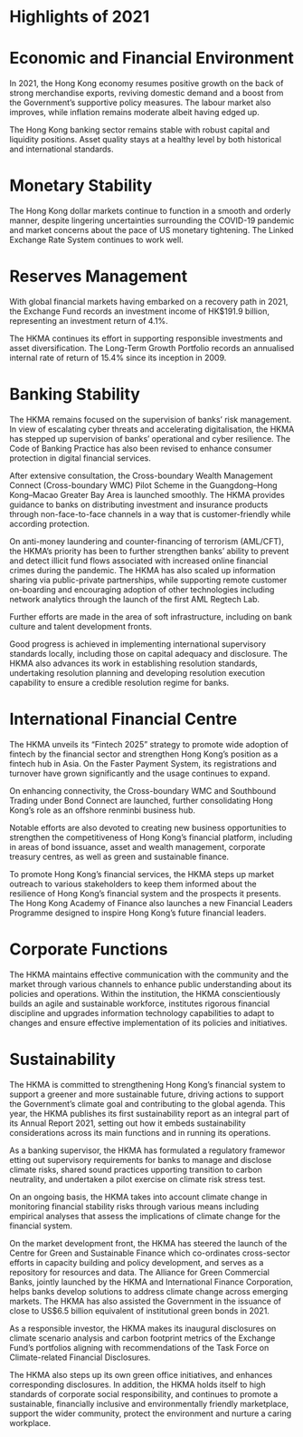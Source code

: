 # Highlights of 2021

# Economic and Financial Environment

In 2021, the Hong Kong economy resumes positive growth on the back of strong merchandise exports, reviving domestic demand and a boost from the Government’s supportive policy measures. The labour market also improves, while inflation remains moderate albeit having edged up.

The Hong Kong banking sector remains stable with robust capital and liquidity positions. Asset quality stays at a healthy level by both historical and international standards.

# Monetary Stability

The Hong Kong dollar markets continue to function in a smooth and orderly manner, despite lingering uncertainties surrounding the COVID-19 pandemic and market concerns about the pace of US monetary tightening.  The Linked Exchange Rate System continues to work well.

# Reserves Management

With global financial markets having embarked on a recovery path in 2021, the Exchange Fund records an investment income of HK$191.9 billion, representing an investment return of 4.1%.

The HKMA continues its effort in supporting responsible investments and asset diversification.  The Long-Term Growth Portfolio records an annualised internal rate of return of 15.4% since its inception in 2009.

# Banking Stability

The HKMA remains focused on the supervision of banks’ risk management. In view of escalating cyber threats and accelerating digitalisation, the HKMA has stepped up supervision of banks’ operational and cyber resilience. The Code of Banking Practice has also been revised to enhance consumer protection in digital financial services.

After extensive consultation, the Cross-boundary Wealth Management Connect (Cross-boundary WMC) Pilot Scheme in the Guangdong–Hong Kong–Macao Greater Bay Area is launched smoothly.  The HKMA provides guidance to banks on distributing investment and insurance products through non-face-to-face channels in a way that is customer-friendly while according protection.

On anti-money laundering and counter-financing of terrorism (AML/CFT), the HKMA’s priority has been to further strengthen banks’ ability to prevent and detect illicit fund flows associated with increased online financial crimes during the pandemic.  The HKMA has also scaled up information sharing via public-private partnerships, while supporting remote customer on-boarding and encouraging adoption of other technologies including network analytics through the launch of the first AML Regtech Lab.

Further efforts are made in the area of soft infrastructure, including on bank culture and talent development fronts.

Good progress is achieved in implementing international supervisory standards locally, including those on capital adequacy and disclosure.  The HKMA also advances its work in establishing resolution standards, undertaking resolution planning and developing resolution execution capability to ensure a credible resolution regime for banks.

# International Financial Centre

The HKMA unveils its “Fintech 2025” strategy to promote wide adoption of fintech by the financial sector and strengthen Hong Kong’s position as a fintech hub in Asia. On the Faster Payment System, its registrations and turnover have grown significantly and the usage continues to expand.

On enhancing connectivity, the Cross-boundary WMC and Southbound Trading under Bond Connect are launched, further consolidating Hong Kong’s role as an offshore renminbi business hub.

Notable efforts are also devoted to creating new business opportunities to strengthen the competitiveness of Hong Kong’s financial platform, including in areas of bond issuance, asset and wealth management, corporate treasury centres, as well as green and sustainable finance.

To promote Hong Kong’s financial services, the HKMA steps up market outreach to various stakeholders to keep them informed about the resilience of Hong Kong’s financial system and the prospects it presents. The Hong Kong Academy of Finance also launches a new Financial Leaders Programme designed to inspire Hong Kong’s future financial leaders.

# Corporate Functions

The HKMA maintains effective communication with the community and the market through various channels to enhance public understanding about its policies and operations.  Within the institution, the HKMA conscientiously builds an agile and sustainable workforce, institutes rigorous financial discipline and upgrades information technology capabilities to adapt to changes and ensure effective implementation of its policies and initiatives.

# Sustainability

The HKMA is committed to strengthening Hong Kong’s financial system to support a greener and more sustainable future, driving actions to support the Government’s climate goal and contributing to the global agenda. This year, the HKMA publishes its first sustainability report as an integral part of its Annual Report 2021, setting out how it embeds sustainability considerations across its main functions and in running its operations.

As a banking supervisor, the HKMA has formulated a regulatory framewor etting out supervisory requirements for banks to manage and disclose climate risks, shared sound practices upporting transition to carbon neutrality, and undertaken a pilot exercise on climate risk stress test.

On an ongoing basis, the HKMA takes into account climate change in monitoring financial stability risks through various means including empirical analyses that assess the implications of climate change for the financial system.

On the market development front, the HKMA has steered the launch of the Centre for Green and Sustainable Finance which co-ordinates cross-sector efforts in capacity building and policy development, and serves as a repository for resources and data. The Alliance for Green Commercial Banks, jointly launched by the HKMA and International Finance Corporation, helps banks develop solutions to address climate change across emerging markets.  The HKMA has also assisted the Government in the issuance of close to US$6.5 billion equivalent of institutional green bonds in 2021.

As a responsible investor, the HKMA makes its inaugural disclosures on climate scenario analysis and carbon footprint metrics of the Exchange Fund’s portfolios aligning with recommendations of the Task Force on Climate-related Financial Disclosures.

The HKMA also steps up its own green office initiatives, and enhances corresponding disclosures. In addition, the HKMA holds itself to high standards of corporate social responsibility, and continues to promote a sustainable, financially inclusive and environmentally friendly marketplace, support the wider community, protect the environment and nurture a caring workplace.
